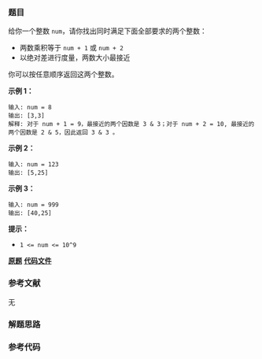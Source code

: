 ### 题目
给你一个整数 `num`，请你找出同时满足下面全部要求的两个整数：

  * 两数乘积等于  `num + 1` 或 `num + 2`
  * 以绝对差进行度量，两数大小最接近

你可以按任意顺序返回这两个整数。



**示例 1：**

    
    
    输入: num = 8
    输出: [3,3]
    解释: 对于 num + 1 = 9，最接近的两个因数是 3 & 3；对于 num + 2 = 10, 最接近的两个因数是 2 & 5，因此返回 3 & 3 。
    

**示例 2：**

    
    
    输入: num = 123
    输出: [5,25]
    

**示例 3：**

    
    
    输入: num = 999
    输出: [40,25]
    



**提示：**

  * `1 <= num <= 10^9`

 **[原题](https://leetcode-cn.com/problems/closest-divisors/)**    **[代码文件]()**


### 参考文献
无

### 解题思路




### 参考代码

```go


```




